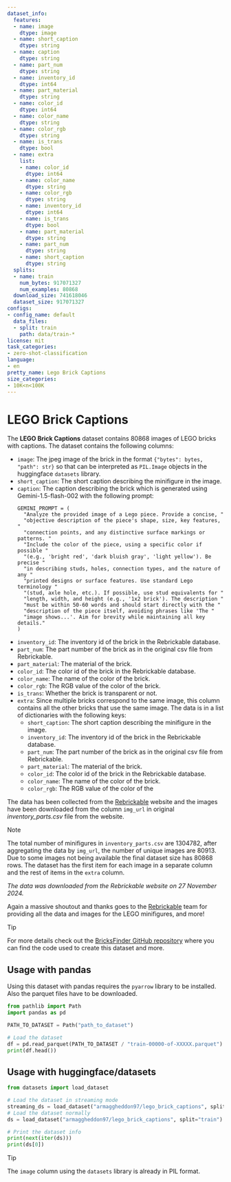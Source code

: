```yaml
---
dataset_info:
  features:
  - name: image
    dtype: image
  - name: short_caption
    dtype: string
  - name: caption
    dtype: string
  - name: part_num
    dtype: string
  - name: inventory_id
    dtype: int64
  - name: part_material
    dtype: string
  - name: color_id
    dtype: int64
  - name: color_name
    dtype: string
  - name: color_rgb
    dtype: string
  - name: is_trans
    dtype: bool
  - name: extra
    list:
    - name: color_id
      dtype: int64
    - name: color_name
      dtype: string
    - name: color_rgb
      dtype: string
    - name: inventory_id
      dtype: int64
    - name: is_trans
      dtype: bool
    - name: part_material
      dtype: string
    - name: part_num
      dtype: string
    - name: short_caption
      dtype: string
  splits:
  - name: train
    num_bytes: 917071327
    num_examples: 80868
  download_size: 741618046
  dataset_size: 917071327
configs:
- config_name: default
  data_files:
  - split: train
    path: data/train-*
license: mit
task_categories:
- zero-shot-classification
language:
- en
pretty_name: Lego Brick Captions
size_categories:
- 10K<n<100K
---
```


# LEGO Brick Captions

The **LEGO Brick Captions** dataset contains 80868 images of LEGO bricks with captions. The dataset contains the following columns:
- `image`: The jpeg image of the brick in the format `{"bytes": bytes, "path": str}` so that can be interpreted as `PIL.Image` objects in the huggingface `datasets` library.
- `short_caption`: The short caption describing the minifigure in the image.
- `caption`: The caption describing the brick which is generated using Gemini-1.5-flash-002 with the following prompt:
    ```python3
    GEMINI_PROMPT = (
      "Analyze the provided image of a Lego piece. Provide a concise, "
      "objective description of the piece's shape, size, key features, "
      "connection points, and any distinctive surface markings or patterns. "
      "Include the color of the piece, using a specific color if possible "
      "(e.g., 'bright red', 'dark bluish gray', 'light yellow'). Be precise "
      "in describing studs, holes, connection types, and the nature of any "
      "printed designs or surface features. Use standard Lego terminology "
      "(stud, axle hole, etc.). If possible, use stud equivalents for "
      "length, width, and height (e.g., '1x2 brick'). The description "
      "must be within 50-60 words and should start directly with the "
      "description of the piece itself, avoiding phrases like 'The "
      "image shows...'. Aim for brevity while maintaining all key details."
    )
    ```
- `inventory_id`: The inventory id of the brick in the Rebrickable database.
- `part_num`: The part number of the brick as in the original csv file from Rebrickable.
- `part_material`: The material of the brick.
- `color_id`: The color id of the brick in the Rebrickable database.
- `color_name`: The name of the color of the brick.
- `color_rgb`: The RGB value of the color of the brick.
- `is_trans`: Whether the brick is transparent or not.
- `extra`: Since multiple bricks correspond to the same image, this column contains all the other bricks that use the same image. The data is in a list of dictionaries with the following keys:
    - `short_caption`: The short caption describing the minifigure in the image.
    - `inventory_id`: The inventory id of the brick in the Rebrickable database.
    - `part_num`: The part number of the brick as in the original csv file from Rebrickable.
    - `part_material`: The material of the brick.
    - `color_id`: The color id of the brick in the Rebrickable database.
    - `color_name`: The name of the color of the brick.
    - `color_rgb`: The RGB value of the color of the

The data has been collected from the [Rebrickable](https://rebrickable.com/downloads/) website and the images have been downloaded from the column `img_url` in original *inventory_parts.csv* file from the website. 

> [!NOTE]
> The total number of minifigures in `inventory_parts.csv` are 1304782, after aggregating the data by `img_url`, the number of unique images are 80913. Due to some images not being available the final dataset size has 80868 rows. The dataset has the first item for each image in a separate column and the rest of items in the `extra` column.

*The data was downloaded from the Rebrickable website on 27 November 2024.*


Again a massive shoutout and thanks goes to the [Rebrickable](https://rebrickable.com/) team for providing all the data and images for the LEGO minifigures, and more!

> [!TIP]
> For more details check out the [BricksFinder GitHub repository](https://github.com/Armaggheddon/BricksFinder) where you can find the code used to create this dataset and more.


## Usage with pandas
Using this dataset with pandas requires the `pyarrow` library to be installed. Also the parquet files have to be downloaded.
```python
from pathlib import Path
import pandas as pd

PATH_TO_DATASET = Path("path_to_dataset")

# Load the dataset
df = pd.read_parquet(PATH_TO_DATASET / "train-00000-of-XXXXX.parquet")
print(df.head())
```

## Usage with huggingface/datasets
```python
from datasets import load_dataset

# Load the dataset in streaming mode
streaming_ds = load_dataset("armaggheddon97/lego_brick_captions", split="train", streaming=True)
# Load the dataset normally
ds = load_dataset("armaggheddon97/lego_brick_captions", split="train")

# Print the dataset info
print(next(iter(ds)))
print(ds[0])
```
> [!TIP]
> The `image` column using the `datasets` library is already in PIL format.

